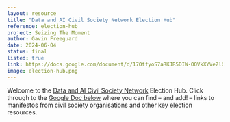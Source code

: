 ```yaml
---
layout: resource
title: "Data and AI Civil Society Network Election Hub"
reference: election-hub
project: Seizing The Moment
author: Gavin Freeguard
date: 2024-06-04
status: final
listed: true
link: https://docs.google.com/document/d/17OtfyoS7aRKJR5DIW-OOVkXYVe2lG06vm5cdPXyzZYI/edit#heading=h.9akmfpib9wnw
image: election-hub.png
---
```

Welcome to the [Data and AI Civil Society Network](https://data-and-ai-cso-network.org/) Election Hub. Click through to the [Google Doc below](https://docs.google.com/document/d/17OtfyoS7aRKJR5DIW-OOVkXYVe2lG06vm5cdPXyzZYI/edit#heading=h.9akmfpib9wnw) where you can find – and add! – links to manifestos from civil society organisations and other key election resources.